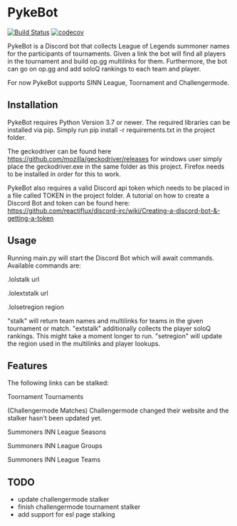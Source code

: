 # PykeBot

[![Build Status](https://travis-ci.com/Twalord/PykeBot.svg?branch=master)](https://travis-ci.com/Twalord/PykeBot)
[![codecov](https://codecov.io/gh/Twalord/PykeBot/branch/master/graph/badge.svg)](https://codecov.io/gh/Twalord/PykeBot)

PykeBot is a Discord bot that collects League of Legends summoner names for the participants of tournaments.
Given a link the bot will find all players in the tournament and build op.gg multilinks for them.
Furthermore, the bot can go on op.gg and add soloQ rankings to each team and player.

For now PykeBot supports SINN League, Toornament and Challengermode.

## Installation

PykeBot requires Python Version 3.7 or newer.
The required libraries can be installed via pip.
Simply run pip install -r requirements.txt in the project folder.

The geckodriver can be found here https://github.com/mozilla/geckodriver/releases
for windows user simply place the geckodriver.exe in the same folder as this project.
Firefox needs to be installed in order for this to work.

PykeBot also requires a valid Discord api token which needs to be placed in a file called TOKEN in the project folder.
A tutorial on how to create a Discord Bot and token can be found here:
https://github.com/reactiflux/discord-irc/wiki/Creating-a-discord-bot-&-getting-a-token

## Usage

Running main.py will start the Discord Bot which will await commands.
Available commands are:

.lolstalk url

.lolextstalk url

.lolsetregion region

"stalk" will return team names and multilinks for teams in the given tournament or match.
"extstalk" additionally collects the player soloQ rankings. This might take a moment longer to run.
"setregion" will update the region used in the multilinks and player lookups.

## Features

The following links can be stalked:

Toornament Tournaments

(Challengermode Matches)
    Challengermode changed their website and the stalker hasn't been updated yet.

Summoners INN League Seasons

Summoners INN League Groups

Summoners INN League Teams

## TODO

- update challengermode stalker
- finish challengermode tournament stalker
- add support for esl page stalking
